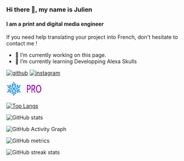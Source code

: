 ### Hi there 👋, my name is Julien

#### I am a print and digital media engineer

If you need help translating your project into French, don't hesitate to contact me !

- 🔭 I’m currently working on this page. 
- 🌱 I’m currently learning Developping Alexa Skulls 


[<img src='https://cdn.jsdelivr.net/npm/simple-icons@3.0.1/icons/github.svg' alt='github' height='40'>](https://github.com/Liozon)  [<img src='https://cdn.jsdelivr.net/npm/simple-icons@3.0.1/icons/instagram.svg' alt='instagram' height='40'>](https://www.instagram.com/julien_muggli/)  

<a href='https://archiveprogram.github.com/'><img src='https://raw.githubusercontent.com/acervenky/animated-github-badges/master/assets/acbadge.gif' width='40' height='40'></a> <a href='https://github.com/pricing'><img src='https://raw.githubusercontent.com/acervenky/animated-github-badges/master/assets/pro.gif' width='40' height='40'></a> 

[![Top Langs](https://github-readme-stats.vercel.app/api/top-langs/?username=Liozon)](https://github.com/anuraghazra/github-readme-stats)

![GitHub stats](https://github-readme-stats.vercel.app/api?username=Liozon&show_icons=true&count_private=true)  

![GitHub Activity Graph](https://activity-graph.herokuapp.com/graph?username=Liozon)

![GitHub metrics](https://metrics.lecoq.io/Liozon)

![GitHub streak stats](https://github-readme-streak-stats.herokuapp.com/?user=Liozon)
